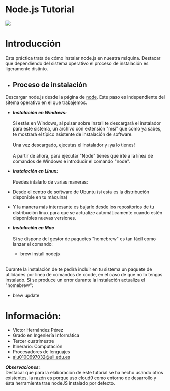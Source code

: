 # Node.js Tutorial

![](http://calebmadrigal.com/images/nodejs-logo.png)

Introducción
===========

Esta práctica trata de cómo instalar node.js en nuestra máquina. Destacar que dependiendo del sistema operativo el proceso de instalación es ligeramente distinto. 

* ## Proceso de instalación
Descargar node.js desde la página de [node](http://nodejs.org/). Este paso es independiente del sitema operativo en el que trabajemos.

 * ***Instalación en Windows:***
 <br><br>Si estás en Windows, al pulsar sobre Install te descargará el instalador para este sistema, un archivo con extensión "msi" que como ya sabes, te mostrará el típico asistente de instalación de software.
 <br><br>Una vez descargado, ejecutas el instalador y ¡ya lo tienes!
 <br><br>A partir de ahora, para ejecutar "Node" tienes que irte a la línea de comandos de Windows e introducir el comando "node". 

 *  ***Instalación en Linux:***
 <br><br>Puedes intalarlo de varias maneras: 
   * Desde el centro de software de Ubuntu (si esta es la distribución disponible en tu máquina)
 
   * Y la manera más interesante es bajarlo desde los repositorios de tu distribución linux para que se actualize automáticamente cuando estén disponibles nuevas versiones. 
   
  * ***Instalación en Mac***
  <br><br>Si se dispone del gestor de paquetes "homebrew" es tan fácil como lanzar el comando:

    * brew install nodejs

   <br>Durante la instalación de te pedirá incluir en tu sistema un paquete de utilidades por línea de comandos de xcode, 
   en el caso de que no lo tengas instalado. Si se produce un error durante la instalación actualiza el "homebrew":

   * brew update 
 
Información:
============
* Víctor Hernández Pérez
* Grado en Ingeniería Informática
* Tercer cuatrimestre 
* Itinerario: Computación
* Procesadores de lenguajes
* alu0100697032@ull.edu.es
  
***Observaciones:***
<br>Destacar que para la elaboración de este tutorial se ha hecho 
usando otros existentes, la razón es porque uso cloud9 como entorno 
de desarrollo y ésta herramienta trae nodeJS instalado por defecto.


